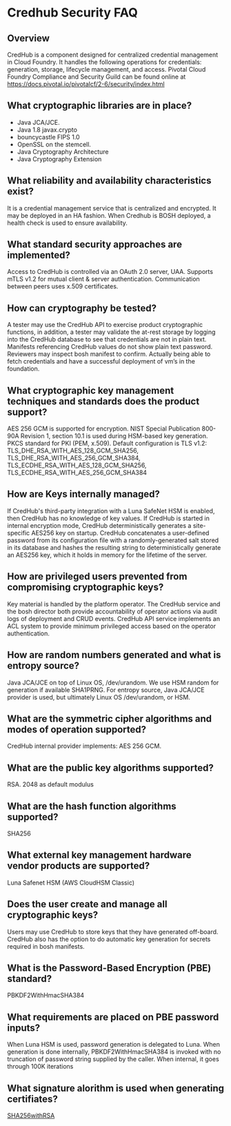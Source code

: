 # Credhub Security FAQ
 
## Overview
CredHub is a component designed for centralized credential management in Cloud Foundry. It handles the following operations for credentials: generation, storage, lifecycle management, and access.  Pivotal Cloud Foundry Compliance and Security Guild can be found online at  https://docs.pivotal.io/pivotalcf/2-6/security/index.html

## What cryptographic libraries are in place?
* Java JCA/JCE. 
* Java 1.8 javax.crypto
* bouncycastle FIPS 1.0
* OpenSSL on the stemcell.
* Java Cryptography Architecture 
* Java Cryptography Extension

## What reliability and availability characteristics exist?
It is a credential management service that is centralized and encrypted.  It may be deployed in an HA fashion. When Credhub is BOSH deployed, a health check is used to ensure availability.

## What standard security approaches are implemented?
Access to CredHub is controlled via an OAuth 2.0 server, UAA.  Supports mTLS v1.2 for mutual client & server authentication. Communication between peers uses x.509 certificates.


## How can cryptography be tested?
A tester may use the CredHub API to exercise product cryptographic functions, in addition, a tester may validate the at-rest storage by logging into the CredHub database to see that credentials are not in plain text. Manifests referencing CredHub values do not show plain text password. Reviewers may inspect bosh manifest to confirm.  Actually being able to fetch credentials and have a successful deployment of vm’s in the foundation.


## What cryptographic key management techniques and standards does the product support? 
AES 256 GCM is supported for encryption.  NIST Special Publication 800-90A Revision 1, section 10.1 is used during HSM-based key generation.  PKCS standard for PKI (PEM, x.509).  Default configuration is TLS v1.2: TLS_DHE_RSA_WITH_AES_128_GCM_SHA256, TLS_DHE_RSA_WITH_AES_256_GCM_SHA384, TLS_ECDHE_RSA_WITH_AES_128_GCM_SHA256, TLS_ECDHE_RSA_WITH_AES_256_GCM_SHA384

## How are Keys internally managed?
If CredHub's third-party integration with a Luna SafeNet HSM is enabled, then CredHub has no knowledge of key values.  If CredHub is started in internal encryption mode, CredHub deterministically generates a site-specific AES256 key on startup. CredHub concatenates a user-defined password from its configuration file with a randomly-generated salt stored in its database and hashes the resulting string to deterministically generate an AES256 key, which it holds in memory for the lifetime of the server.


## How are privileged users prevented from compromising cryptographic keys?
Key material is handled by the platform operator. The CredHub service and the bosh director both provide accountability of operator actions via audit logs of deployment and CRUD events.  CredHub API service implements an ACL system to provide minimum privileged access based on the operator authentication.

## How are random numbers generated and what is entropy source?
Java JCA/JCE on top of Linux OS, /dev/urandom.  We use HSM random for generation if available SHA1PRNG. For entropy source, Java JCA/JCE provider is used, but ultimately Linux OS /dev/urandom, or HSM.

## What are the symmetric cipher algorithms and modes of operation supported?
CredHub internal provider implements:  AES 256 GCM.  

## What are the public key algorithms supported?
RSA.  2048 as default modulus

## What are the hash function algorithms supported?
SHA256

## What external key management hardware vendor products are supported?
Luna Safenet HSM (AWS CloudHSM Classic)

## Does the user create and manage all cryptographic keys?
Users may use CredHub to store keys that they have generated off-board.  CredHub also has the option to do automatic key generation for secrets required in bosh manifests.

## What is the Password-Based Encryption (PBE) standard?
PBKDF2WithHmacSHA384

## What requirements are placed on PBE password inputs? 
When Luna HSM is used, password generation is delegated to Luna.  When generation is done internally,  PBKDF2WithHmacSHA384 is invoked with no truncation of password string supplied by the caller.   When internal, it goes through 100K iterations

## What signature alorithm is used when generating certifiates?
[SHA256withRSA](https://github.com/cloudfoundry-incubator/credhub/blob/master/components/encryption/src/main/java/org/cloudfoundry/credhub/config/BouncyCastleProviderConfiguration.java#L23)